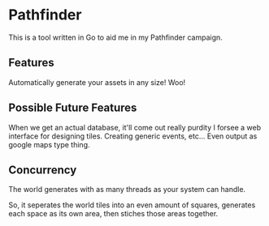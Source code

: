 Pathfinder
===

This is a tool written in Go to aid me in my Pathfinder campaign.

Features
---
Automatically generate your assets in any size! Woo!

Possible Future Features
---
When we get an actual database, it'll come out really purdity
I forsee a web interface for designing tiles. Creating generic events, etc...
Even output as google maps type thing.

Concurrency
---
The world generates with as many threads as your system can handle.

So, it seperates the world tiles into an even amount of squares, generates each space as its own area, then stiches those areas together.